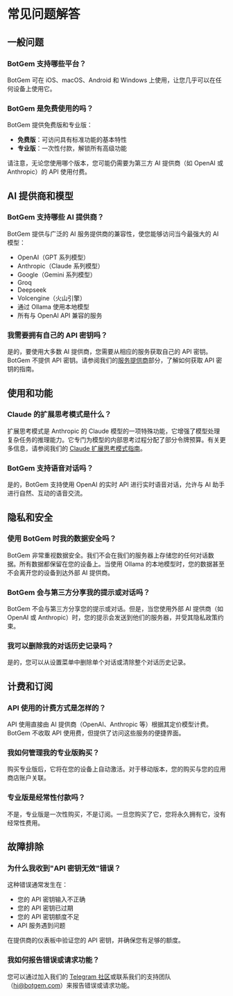 # 常见问题解答

## 一般问题

### BotGem 支持哪些平台？

BotGem 可在 iOS、macOS、Android 和 Windows 上使用，让您几乎可以在任何设备上使用它。

### BotGem 是免费使用的吗？

BotGem 提供免费版和专业版：
- **免费版**：可访问具有标准功能的基本特性
- **专业版**：一次性付款，解锁所有高级功能

请注意，无论您使用哪个版本，您可能仍需要为第三方 AI 提供商（如 OpenAI 或 Anthropic）的 API 使用付费。

## AI 提供商和模型

### BotGem 支持哪些 AI 提供商？

BotGem 提供与广泛的 AI 服务提供商的兼容性，使您能够访问当今最强大的 AI 模型：
- OpenAI（GPT 系列模型）
- Anthropic（Claude 系列模型）
- Google（Gemini 系列模型）
- Groq
- Deepseek
- Volcengine（火山引擎）
- 通过 Ollama 使用本地模型
- 所有与 OpenAI API 兼容的服务

### 我需要拥有自己的 API 密钥吗？

是的，要使用大多数 AI 提供商，您需要从相应的服务获取自己的 API 密钥。BotGem 不提供 API 密钥。请参阅我们的[服务提供商](/zh/service-providers)部分，了解如何获取 API 密钥的指南。

## 使用和功能

### Claude 的扩展思考模式是什么？

扩展思考模式是 Anthropic 的 Claude 模型的一项特殊功能，它增强了模型处理复杂任务的推理能力。它专门为模型的内部思考过程分配了部分令牌预算。有关更多信息，请参阅我们的 [Claude 扩展思考模式指南](/zh/claude-extended-thinking)。

### BotGem 支持语音对话吗？

是的，BotGem 支持使用 OpenAI 的实时 API 进行实时语音对话，允许与 AI 助手进行自然、互动的语音交流。

## 隐私和安全

### 使用 BotGem 时我的数据安全吗？

BotGem 非常重视数据安全。我们不会在我们的服务器上存储您的任何对话数据。所有数据都保留在您的设备上。当使用 Ollama 的本地模型时，您的数据甚至不会离开您的设备到达外部 AI 提供商。

### BotGem 会与第三方分享我的提示或对话吗？

BotGem 不会与第三方分享您的提示或对话。但是，当您使用外部 AI 提供商（如 OpenAI 或 Anthropic）时，您的提示会发送到他们的服务器，并受其隐私政策约束。

### 我可以删除我的对话历史记录吗？

是的，您可以从设置菜单中删除单个对话或清除整个对话历史记录。

## 计费和订阅

### API 使用的计费方式是怎样的？

API 使用直接由 AI 提供商（OpenAI、Anthropic 等）根据其定价模型计费。BotGem 不收取 API 使用费，但提供了访问这些服务的便捷界面。

### 我如何管理我的专业版购买？

购买专业版后，它将在您的设备上自动激活。对于移动版本，您的购买与您的应用商店账户关联。

### 专业版是经常性付款吗？

不是，专业版是一次性购买，不是订阅。一旦您购买了它，您将永久拥有它，没有经常性费用。

## 故障排除

### 为什么我收到"API 密钥无效"错误？

这种错误通常发生在：
- 您的 API 密钥输入不正确
- 您的 API 密钥已过期
- 您的 API 密钥额度不足
- API 服务遇到问题

在提供商的仪表板中验证您的 API 密钥，并确保您有足够的额度。

### 我如何报告错误或请求功能？

您可以通过加入我们的 [Telegram 社区](https://t.me/AMA_HQ)或联系我们的支持团队（hi@botgem.com）来报告错误或请求功能。
